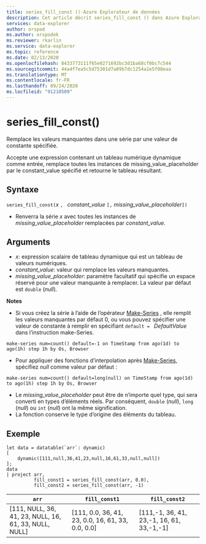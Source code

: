 ```yaml
---
title: series_fill_const ()-Azure Explorateur de données
description: Cet article décrit series_fill_const () dans Azure Explorateur de données.
services: data-explorer
author: orspod
ms.author: orspodek
ms.reviewer: rkarlin
ms.service: data-explorer
ms.topic: reference
ms.date: 02/13/2020
ms.openlocfilehash: 8433773111f65e0271692bc3d1ba68cf0bc7c544
ms.sourcegitcommit: 44a4f7ea5c5d75301d7a09b7dc1254a1e5f08eaa
ms.translationtype: MT
ms.contentlocale: fr-FR
ms.lasthandoff: 09/24/2020
ms.locfileid: "91210509"
---
```

# <a name="series_fill_const"></a>series_fill_const()

Remplace les valeurs manquantes dans une série par une valeur de constante spécifiée.

Accepte une expression contenant un tableau numérique dynamique comme entrée, remplace toutes les instances de missing_value_placeholder par le constant_value spécifié et retourne le tableau résultant.

## <a name="syntax"></a>Syntaxe

`series_fill_const(`*x* `, ` *constant_value* `[,` *missing_value_placeholder*`])`
* Renverra la série *x* avec toutes les instances de *missing_value_placeholder* remplacées par *constant_value*.

## <a name="arguments"></a>Arguments

* *x*: expression scalaire de tableau dynamique qui est un tableau de valeurs numériques.
* *constant_value*: valeur qui remplace les valeurs manquantes. 
* *missing_value_placeholder*: paramètre facultatif qui spécifie un espace réservé pour une valeur manquante à remplacer. La valeur par défaut est `double` (*null*).

**Notes**
* Si vous créez la série à l’aide de l’opérateur [Make-Series](make-seriesoperator.md) , elle remplit les valeurs manquantes par défaut 0, ou vous pouvez spécifier une valeur de constante à remplir en spécifiant `default = ` *DefaultValue* dans l’instruction make-Series.

```kusto
make-series num=count() default=-1 on TimeStamp from ago(1d) to ago(1h) step 1h by Os, Browser
```
  
* Pour appliquer des fonctions d’interpolation après [Make-Series](make-seriesoperator.md), spécifiez *null* comme valeur par défaut : 

```kusto
make-series num=count() default=long(null) on TimeStamp from ago(1d) to ago(1h) step 1h by Os, Browser
```
  
* Le *missing_value_placeholder* peut être de n’importe quel type, qui sera converti en types d’éléments réels. Par conséquent, `double` (*null*), `long` (*null*) ou `int` (*null*) ont la même signification.
* La fonction conserve le type d’origine des éléments du tableau. 

## <a name="example"></a>Exemple

<!-- csl: https://help.kusto.windows.net:443/Samples -->
```kusto
let data = datatable(`arr`: dynamic)
[
    dynamic([111,null,36,41,23,null,16,61,33,null,null])   
];
data 
| project arr, 
          fill_const1 = series_fill_const(arr, 0.0),
          fill_const2 = series_fill_const(arr, -1)  
```

|`arr`|`fill_const1`|`fill_const2`|
|---|---|---|
|[111, NULL, 36, 41, 23, NULL, 16, 61, 33, NULL, NULL]|[111, 0.0, 36, 41, 23, 0.0, 16, 61, 33, 0.0, 0.0]|[111,-1, 36, 41, 23,-1, 16, 61, 33,-1,-1]|

